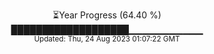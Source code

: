 <p align="center">
⏳Year Progress (64.40 %) <br>
███████████████████▁▁▁▁▁▁▁▁▁▁▁ <br>
<sub>Updated: Thu, 24 Aug 2023 01:07:22 GMT</sub>
</p>

